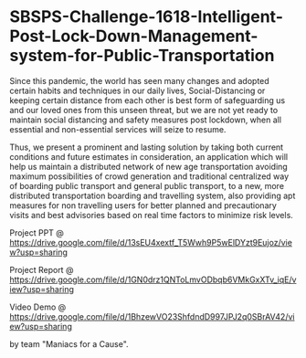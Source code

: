# SBSPS-Challenge-1618-Intelligent-Post-Lock-Down-Management-system-for-Public-Transportation

Since this pandemic, the world has seen many changes and adopted certain habits and techniques in our daily lives, Social-Distancing or keeping certain distance from each other is best form of safeguarding us and our loved ones from this unseen threat, but we are not yet ready to maintain social distancing and safety measures post lockdown, when all essential and non-essential services will seize to resume.

Thus, we present a prominent and lasting solution by taking both current conditions and future estimates in consideration, an application which will help us maintain a distributed network of new age transportation avoiding maximum possibilities of crowd generation and traditional centralized way of boarding public transport and general public transport, to a new, more distributed transportation boarding and travelling system, also providing apt measures for non travelling users for better planned and precautionary visits and best advisories based on real time factors to minimize risk levels.

Project PPT @ https://drive.google.com/file/d/13sEU4xextf_T5Wwh9P5wElDYzt9Eujoz/view?usp=sharing

Project Report @ https://drive.google.com/file/d/1GN0drz1QNToLmvODbqb6VMkGxXTv_iqE/view?usp=sharing

Video Demo @  https://drive.google.com/file/d/1BhzewVO23ShfdndD997JPJ2q0SBrAV42/view?usp=sharing

by team "Maniacs for a Cause".
